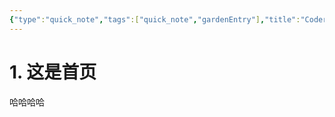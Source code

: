 ```yaml
---
{"type":"quick_note","tags":["quick_note","gardenEntry"],"title":"CoderToro's Obsidian","author":"codertoro","establish":"2025-03-03 20：01：58","dg-home":"true","dg-publish":true,"permalink":"/coder-toro-s-obsidian/","dgPassFrontmatter":true,"noteIcon":"","created":"2025-03-03T20:01:58.438+08:00","updated":"2025-03-04T08:37:22.759+08:00"}
---
```


# 1. 这是首页
哈哈哈哈